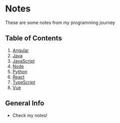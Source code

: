 # Notes

These are some notes from my programming journey

## Table of Contents

1. [Angular](./Angular/)
2. [Java](./Java/)
3. [JavaScript](./JavaScript/)
4. [Node](./Node/)
5. [Python](./Python/)
6. [React](./React/)
7. [TypeScript](./TypeScript/)
8. [Vue](./Vue/)

## General Info
- Check my notes!
